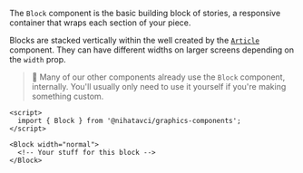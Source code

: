 The `Block` component is the basic building block of stories, a responsive container that wraps each section of your piece.

Blocks are stacked vertically within the well created by the [`Article`](./?path=/docs/layout-article) component. They can have different widths on larger screens depending on the `width` prop.

> 📌 Many of our other components already use the `Block` component, internally. You'll usually only need to use it yourself if you're making something custom.

```svelte
<script>
  import { Block } from '@nihatavci/graphics-components';
</script>

<Block width="normal">
  <!-- Your stuff for this block -->
</Block>
```
